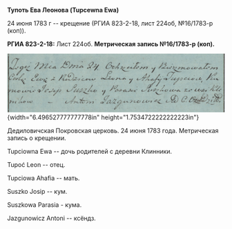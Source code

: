 **Тупоть Ева Леонова (Tupcewna Ewa)**

24 июня 1783 г -- крещение (РГИА 823-2-18, лист 224об, №16/1783-р
(коп)).

**РГИА 823-2-18:** Лист 224об. **Метрическая запись №16/1783-р (коп).**

![](./media/73adff9e910dbc9d5c073394b823dabac70e7651.png){width="6.496527777777778in"
height="1.7534722222222223in"}

Дедиловичская Покровская церковь. 24 июня 1783 года. Метрическая запись
о крещении.

Tupciowna Ewa -- дочь родителей с деревни Клинники.

Tupoć Leon -- отец.

Tupciowa Ahafia -- мать.

Suszko Josip -- кум.

Suszkowa Parasia - кума.

Jazgunowicz Antoni -- ксёндз.
